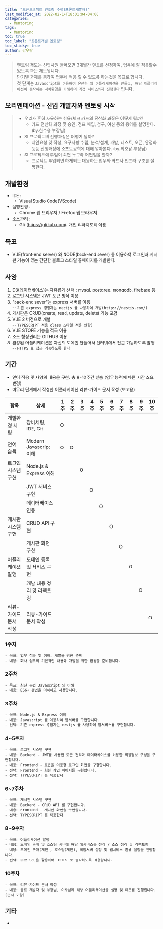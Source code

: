 ```yaml
---
title: "오픈오브젝트 멘토링 수행(프론트개발자)"
last_modified_at: 2022-02-14T18:01:04-04:00
categories: 
  - Mentoring
tags:
  - Mentoring
toc: true
toc_label: "프론트개발 멘토링"
toc_sticky: true
author: 감우람   
---
```


> 멘토링 제도는 신입사원 들어오면 3개월간 멘토를 선정하여, 업무에 잘 적응할수 있도록 하는 제도입니다.   
> 단기별 과제를 통하여 업무에 적응 할 수 있도록 하는것을 목표로 합니다.   
> 첫 단계는 `Javascript를 이용하여 온전한 웹 어플리케이션을 만들고, 해당 어플리케이션이 동작하는 서버환경을 이해하며 직접 서비스까지 진행한다` 입니다.

## 오리엔테이션 - 신입 개발자와 멘토링 시작
>- 우리가 흔히 사용하는 신용/체크 카드의 전산화 과정은 어떻게 될까?
>   - 카드 전산화 과정 및 승인, 전표 매입, 청구, 여신 등의 용어를 설명한다. (by.한수웅 부장님)
>- SI 프로젝트의 진행과정은 어떻게 될까? 
>   - 제안요청 및 작성, 요구사항 수립, 분석/설계, 개발, 테스트, 오픈, 안정화등등 진행과정에 소프트공학에 대해 알아본다. (by.최호남 부장님)
>- SI 프로젝트에 투입이 되면 누구와 어떤일을 할까?
>   - 프로젝트 투입되면 하게되는 대응하는 업무와 카드사 인프라 구조를 설명한다.


## 개발환경  
- IDE : 
  - Visual Studio Code(VScode)
- 실행환경 : 
  - Chrome 웹 브라우저 / Firefox 웹 브라우저
- 소스관리 : 
  - Git (https://github.com). 개인 리파지토리 이용

## 목표
 - VUE(front-end server) 와 NODE(back-end sever) 를 이용하여 로그인과 게시판 기능이 있는 간단한 블로그 스타일 홈페이지를 개발한다.

## 사양
 1. DB(데이터베이스)는 자유롭게 선택
  : mysql, postgree, mongodb, firebase 등
 2. 로그인 시스템은 JWT 토큰 방식 이용
 3. "back-end sever"는 express 서버를 이용  
  -- `기존 express 경험자는 nestjs 를 사용하여 개발(https://nestjs.com/)`
 4. 게시판은 CRUD(create, read, update, delete) 기능 포함
 5. VUE 2 버전으로 개발  
  -- `TYPESCRIPT 적용(class 스타일 적용 안함)`
 6. VUE STORE 기능을 적극 이용
 7. 소스 형상관리는 GITHUB 이용
 8. 완성된 어플리케이션은 자신의 도메인 만들어서 인터넷에서 접근 가능하도록 발행.  
  -- `HTTPS 로 접근 가능하도록 한다`



## 기간
- 언어 적응 및 사양의 내용을 구현. 총 8~10주간 실습 (업무 능력에 따른 시간 소요 변경)
- 마무리 단계에서 작성한 어플리케이션 리뷰-가이드 문서 작성 (보고용)

|   항목                  |   상세                          |   1주  |   2주  |   3주  |   4주  |   5주  |   6주  |   7주  |   8주  |   9주  |   10주  |
|------------------------|--------------------------------|-------|--------|--------|--------|--------|--------|--------|--------|--------|--------|
|   개발환경 세팅           |   장비세팅, IDE, Git             |   O    |        |        |        |        |        |        |        |        |        |
|   언어 습득              |   Modern Javascript 이해        |   O    |   O    |        |        |        |        |        |        |        |        |
|   로그인 시스템 구현       |   Node.js & Express 이해        |        |        |   O    |        |        |        |        |        |        |        |
|                        |  JWT 서비스 구현                 |        |        |        |    O   |        |        |        |        |        |        |
|                        |  데이터베이스 연동                 |        |        |        |        |   O    |        |        |        |        |        |
|   게시판 시스템 구현       |   CRUD API 구현                 |        |        |        |        |        |   O    |        |        |        |        |
|                        |   게시판 화면 구현                |        |        |        |        |        |        |    O   |        |        |        |
|   어플리케이션 발행        |   도메인 등록 및 서비스 구현         |        |        |        |        |        |        |       |   O     |        |        |
|                        |   개발 내용 정리 및 리펙토링        |        |        |        |        |        |        |       |        |     O   |         |
|   리뷰-가이드 문서 작성     |   리뷰-가이드 문서 작성            |        |        |        |        |        |        |       |        |        |     O    |
   

### 1주차 

    - 목표: 업무 적응 및 이해. 개발을 위한 준비
    - 내용: 회사 업무의 기본적인 내용과 개발을 위한 환경을 준비합니다.    

### 2주차 

    - 목표: 최신 문법 Javascript 의 이해
    - 내용: ES6+ 문법을 이해하고 사용합니다.

### 3주차 

    - 목표: Node.js & Express 이해
    - 내용: Javascript 를 이용하여 웹서버를 구현합니다.
    - 선택: 기존 express 경험자는 nestjs 를 사용하여 웹서비스를 구현합니다. 

### 4~5주차 

    - 목표: 로그인 시스템 구현
    - 내용: Backend - JWT를 사용한 토큰 전략과 데이터베이스를 이용한 회원정보 구성을 구현합니다.
    - 내용: Frontend - 토큰을 이용한 로그인 화면을 구현합니다.
    - 선택: Frontend - 회원 가입 페이지를 구현합니다.
    - 선택: TYPESCRIPT 를 적용한다

### 6~7주차 

    - 목표: 게시판 시스템 구현
    - 내용: Backend - CRUD API 를 구현합니다.
    - 내용: Frontend - 게시판 화면을 구현합니다.
    - 선택: TYPESCRIPT 를 적용한다

### 8~9주차 

    - 목표: 어플리케이션 발행
    - 내용: 도메인 구매 및 호스팅 서버에 해당 웹서비스를 전개 / 소스 정리 및 리펙토링
    - 내용: 도메인 구매(개인), 호스팅(개인), 네임서버 설정 및 웹서비스 환경 설정을 진행합니다.
    - 선택: 무료 SSL을 활용하여 HTTPS 로 동작하도록 적용합니다.

### 10주차 

    - 목표: 리뷰-가이드 문서 작성
    - 내용: 동료 개발자 및 부장님, 이사님께 해당 어플리케이션을 설명 및 데모를 진행합니다. (문서 포함)

## 기타
 -
